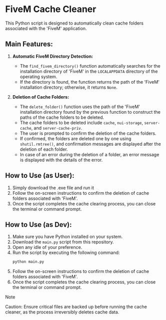 # FiveM Cache Cleaner

This Python script is designed to automatically clean cache folders associated with the 'FiveM' application.

## Main Features:

1. **Automatic FiveM Directory Detection:**
   - The `find_fivem_directory()` function automatically searches for the installation directory of 'FiveM' in the `LOCALAPPDATA` directory of the operating system.
   - If the directory is found, the function returns the path of the 'FiveM' installation directory; otherwise, it returns `None`.

2. **Deletion of Cache Folders:**
   - The `delete_folder()` function uses the path of the 'FiveM' installation directory found by the previous function to construct the paths of the cache folders to be deleted.
   - The cache folders to be deleted include `cache`, `nui-storage`, `server-cache`, and `server-cache-priv`.
   - The user is prompted to confirm the deletion of the cache folders.
   - If confirmed, the folders are deleted one by one using `shutil.rmtree()`, and confirmation messages are displayed after the deletion of each folder.
   - In case of an error during the deletion of a folder, an error message is displayed with the details of the error.

## How to Use (as User):
1. Simply download the .exe file and run it
2. Follow the on-screen instructions to confirm the deletion of cache folders associated with 'FiveM'.
3. Once the script completes the cache clearing process, you can close the terminal or command prompt.
   
## How to Use (as Dev):

1. Make sure you have Python installed on your system.
2. Download the `main.py` script from this repository.
3. Open any idle of your preference.
4. Run the script by executing the following command:
   ```bash
   python main.py
5. Follow the on-screen instructions to confirm the deletion of cache folders associated with 'FiveM'.
6. Once the script completes the cache clearing process, you can close the terminal or command prompt.

> [!NOTE]
> Caution: Ensure critical files are backed up before running the cache cleaner, as the process irreversibly deletes cache data.

